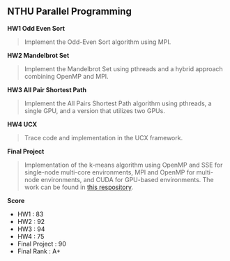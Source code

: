 NTHU Parallel Programming
---
**HW1 Odd Even Sort**
> Implement the Odd-Even Sort algorithm using MPI.

**HW2 Mandelbrot Set**
> Implement the Mandelbrot Set using pthreads and a hybrid approach combining OpenMP and MPI.

**HW3 All Pair Shortest Path**
> Implement the All Pairs Shortest Path algorithm using pthreads, a single GPU, and a version that utilizes two GPUs.

**HW4 UCX**
> Trace code and implementation in the UCX framework.

**Final Project**
> Implementation of the k-means algorithm using OpenMP and SSE for single-node multi-core environments, MPI and OpenMP for multi-node environments, and CUDA for GPU-based environments. The work can be found in [this respository](https://github.com/eric900115/Parallel-Kmeans).

**Score**
- HW1 : 83
- HW2 : 92
- HW3 : 94
- HW4 : 75
- Final Project : 90
- Final Rank : A+
